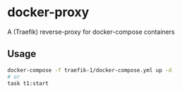 # docker-proxy

A (Traefik) reverse-proxy for docker-compose containers

## Usage

```bash
docker-compose -f traefik-1/docker-compose.yml up -d
# or
task t1:start
```